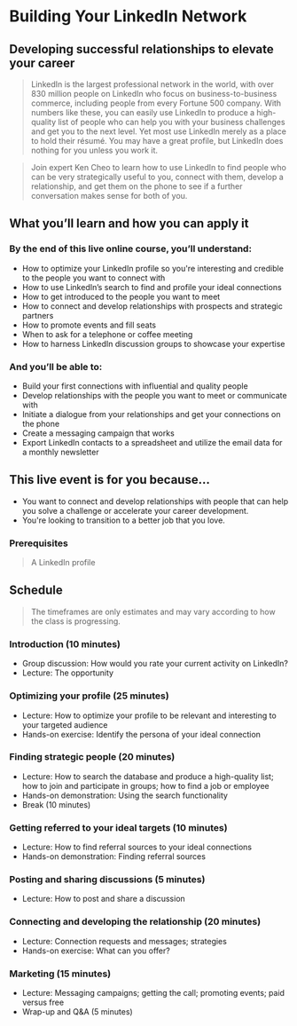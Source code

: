 # Building Your LinkedIn Network
## Developing successful relationships to elevate your career

> LinkedIn is the largest professional network in the world, with over 830 million people on LinkedIn who focus on business-to-business commerce, including people from every Fortune 500 company. With numbers like these, you can easily use LinkedIn to produce a high-quality list of people who can help you with your business challenges and get you to the next level. Yet most use LinkedIn merely as a place to hold their résumé. You may have a great profile, but LinkedIn does nothing for you unless you work it.

> Join expert Ken Cheo to learn how to use LinkedIn to find people who can be very strategically useful to you, connect with them, develop a relationship, and get them on the phone to see if a further conversation makes sense for both of you.

## What you’ll learn and how you can apply it
### By the end of this live online course, you’ll understand:

- How to optimize your LinkedIn profile so you're interesting and credible to the people you want to connect with
- How to use LinkedIn’s search to find and profile your ideal connections
- How to get introduced to the people you want to meet
- How to connect and develop relationships with prospects and strategic partners
- How to promote events and fill seats
- When to ask for a telephone or coffee meeting
- How to harness LinkedIn discussion groups to showcase your expertise

### And you’ll be able to:

- Build your first connections with influential and quality people
- Develop relationships with the people you want to meet or communicate with
- Initiate a dialogue from your relationships and get your connections on the phone
- Create a messaging campaign that works
- Export LinkedIn contacts to a spreadsheet and utilize the email data for a monthly newsletter

## This live event is for you because…
- You want to connect and develop relationships with people that can help you solve a challenge or accelerate your career development.
- You're looking to transition to a better job that you love.

### Prerequisites
> A LinkedIn profile

## Schedule
> The timeframes are only estimates and may vary according to how the class is progressing.

### Introduction (10 minutes)

- Group discussion: How would you rate your current activity on LinkedIn?
- Lecture: The opportunity

### Optimizing your profile (25 minutes)

- Lecture: How to optimize your profile to be relevant and interesting to your targeted audience
- Hands-on exercise: Identify the persona of your ideal connection

### Finding strategic people (20 minutes)

- Lecture: How to search the database and produce a high-quality list; how to join and participate in groups; how to find a job or employee
- Hands-on demonstration: Using the search functionality
- Break (10 minutes)

### Getting referred to your ideal targets (10 minutes)

- Lecture: How to find referral sources to your ideal connections
- Hands-on demonstration: Finding referral sources

### Posting and sharing discussions (5 minutes)
- Lecture: How to post and share a discussion

### Connecting and developing the relationship (20 minutes)

- Lecture: Connection requests and messages; strategies
- Hands-on exercise: What can you offer?

### Marketing (15 minutes)

- Lecture: Messaging campaigns; getting the call; promoting events; paid versus free
- Wrap-up and Q&A (5 minutes)
